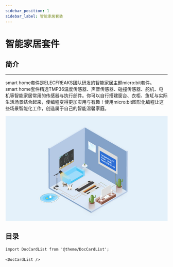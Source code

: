```yaml
---
sidebar_position: 1
sidebar_label: 智能家居套装
---
```


# 智能家居套件

## 简介
---
smart home套件是ELECFREAKS团队研发的智能家居主题micro:bit套件。
smart home套件精选TMP36温度传感器、声音传感器、碰撞传感器、舵机、电机等智能家居常用的传感器与执行部件。你可以自行搭建窗台、衣柜、鱼缸与实际生活场景结合起来，使编程变得更加实用与有趣！使用micro:bit图形化编程让这些场景智能化工作，创造属于自己的智能温馨家庭。

![](./images/uucCMNM.jpg)

## 目录

```mdx-code-block
import DocCardList from '@theme/DocCardList';

<DocCardList />
```
